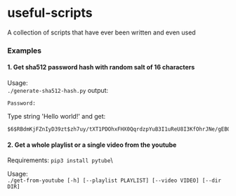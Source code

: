 # useful-scripts
A collection of scripts that have ever been written and even used

### Examples
#### 1. Get sha512 password hash with random salt of 16 characters
Usage:\
`./generate-sha512-hash.py`
output:
```
Password:
```
Type string 'Hello world!'
and get:
```
$6$RBdmKjFZnIyD39zt$zh7uy/tXT1PDOhxFHX0QqrdzpYuB3I1uReU8I3KfOhrJNe/gEBQNAmOWDZ.kG54yNxaIIbYkY6PiUIGu0Qclf/
```


#### 2. Get a whole playlist or a single video from the youtube
Requirements: `pip3 install pytube`\

Usage:\
`./get-from-youtube [-h] [--playlist PLAYLIST] [--video VIDEO] [--dir DIR]`
